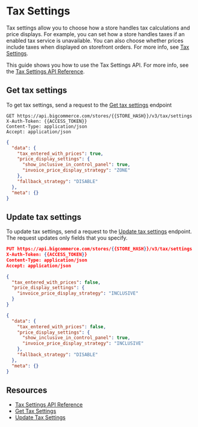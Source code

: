 # Tax Settings

Tax settings allow you to choose how a store handles tax calculations and price displays. For example, you can set how a store handles taxes if an enabled tax service is unavailable. You can also choose whether prices include taxes when displayed on storefront orders. For more info, see [Tax Settings](https://support.bigcommerce.com/s/article/Tax-Overview?language=en_US#tax-settings).

This guide shows you how to use the Tax Settings API. For more info, see the [Tax Settings API Reference](/api-reference/store-management/tax-settings). 

## Get tax settings

To get tax settings, send a request to the [Get tax settings](/api-reference/store-management/tax-settings/tax-settings/get-tax-settings) endpoint

<!--
type: tab
title: Request
-->

```http title="Example request: Get tax settings" lineNumbers
GET https://api.bigcommerce.com/stores/{{STORE_HASH}}/v3/tax/settings
X-Auth-Token: {{ACCESS_TOKEN}}
Content-Type: application/json
Accept: application/json
```

<!--
type: tab
title: Response
-->

```json title="Example response: Get tax settings" lineNumbers 
{
  "data": {
    "tax_entered_with_prices": true,
    "price_display_settings": {
      "show_inclusive_in_control_panel": true,
      "invoice_price_display_strategy": "ZONE"
    },
    "fallback_strategy": "DISABLE"
  },
  "meta": {}
}
```

<!-- type: tab-end -->

## Update tax settings

To update tax settings, send a request to the [Update tax settings](/api-reference/store-management/tax-settings/tax-settings/update-tax-settings) endpoint. The request updates only fields that you specify.

<!--
type: tab
title: Request
-->

```json title="Example request: Update tax settings" lineNumbers
PUT https://api.bigcommerce.com/stores/{{STORE_HASH}}/v3/tax/settings
X-Auth-Token: {{ACCESS_TOKEN}}
Content-Type: application/json
Accept: application/json

{
  "tax_entered_with_prices": false,
  "price_display_settings": {
    "invoice_price_display_strategy": "INCLUSIVE"
  }
}
```

<!--
type: tab
title: Response
-->

```json title="Example response: Update tax settings" lineNumbers 
{
  "data": {
    "tax_entered_with_prices": false,
    "price_display_settings": {
      "show_inclusive_in_control_panel": true,
      "invoice_price_display_strategy": "INCLUSIVE"
    },
    "fallback_strategy": "DISABLE"
  },
  "meta": {}
}
```

<!-- type: tab-end -->

## Resources

- [Tax Settings API Reference](/api-reference/store-management/tax-settings)
- [Get Tax Settings](/api-reference/store-management/tax-settings/tax-settings/get-tax-settings)
- [Update Tax Settings](/api-reference/store-management/tax-settings/tax-settings/update-tax-settings)
